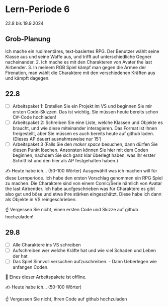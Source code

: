 # Lern-Periode 6

22.8 bis 19.9.2024

## Grob-Planung
Ich mache ein rudimentäres, text-basiertes RPG. Der Benutzer wählt seine Klasse aus und seine Waffe aus, und trifft auf unterschiedliche Gegner nacheinander.
2. Ich mache es mit den Charakteren von Avater the last Airbender.
3. In meinem RGB Spiel kämpf man gegen die Armee der Firenation, man wählt die Charaktere mit den verschiedenen Kräften aus und kämpft dagegen.

## 22.8

- [ ] Arbeitspaket 1: Erstellen Sie ein Projekt im VS und beginnen Sie mir ersten Code-Skizzen. Das ist wichtig, Sie müssen heute bereits schon C#-Code hochladen!
- [ ] Arbeitspaket 2: Schreiben Sie eine Liste, welche Klassen und Objekte es braucht, und wie diese miteinander interagieren. Das Format ist Ihnen freigestellt, aber Sie müssen es auch bereits heute auf github laden. (Dieses AP dauert ausnahmsweise nur 15')
- [ ] Arbeitspaket 3 (Falls Sie den *maker space* besuchen, dann dürfen Sie diesen Punkt löschen. Ansonsten können Sie hier mit dem Coden beginnen, nachdem Sie sich ganz klar überlegt haben, was Ihr erster Schritt ist und den hier als AP festgehalten haben.)

✍️ Heute habe ich... (50-100 Wörter)
Ausgewählt was ich machen will für diese Lernperiode. Ich habe den ersten Vorschlag genommen ein RPG Spiel zu machen. Die Charaktere sind von einem Comic/Serie nämlich von Avatar the last Airbender. Ich habe aucfgeschrieben was für Charaktere es gibt also gut und böse und etwa ihre stärken eingeschätzt. Diese habe ich dann als Objekte in VS reingeschrieben.


☝️ Vergessen Sie nicht, einen ersten Code und Skizze auf github hochzuladen!

## 29.8

- [ ] Alle Charaktere ins VS schreiben
- [ ] Aufschreiben wer welche Kräfte hat und wie viel Schaden und Leben der hat
- [ ] Das Spiel Sinnvoll versuchen aufzuschreiben. - Dann Ueberlegen wie anfangen Coden.

📵 Eines dieser Arbeitspakete ist offline.

✍️ Heute habe ich... (50-100 Wörter)

☝️ Vergessen Sie nicht, Ihren Code auf github hochzuladen

